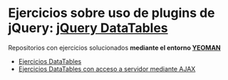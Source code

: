 # Ejercicios sobre uso de plugins de jQuery: [jQuery DataTables](https://datatables.net/)
Repositorios con ejercicios solucionados **mediante el entorno [YEOMAN](http://yeoman.io/)**
- [Ejercicios DataTables](https://github.com/juanda99/ejercicios_datatables)
- [Ejercicios DataTables con acceso a servidor mediante AJAX](https://github.com/juanda99/datatables_servidor)